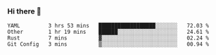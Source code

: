 ### Hi there 👋

<!--
**yeya24/yeya24** is a ✨ _special_ ✨ repository because its `README.md` (this file) appears on your GitHub profile.

Here are some ideas to get you started:

- 🔭 I’m currently working on ...
- 🌱 I’m currently learning ...
- 👯 I’m looking to collaborate on ...
- 🤔 I’m looking for help with ...
- 💬 Ask me about ...
- 📫 How to reach me: ...
- 😄 Pronouns: ...
- ⚡ Fun fact: ...
-->

<!--START_SECTION:waka-->
```text
YAML         3 hrs 53 mins   ██████████████████░░░░░░░   72.03 % 
Other        1 hr 19 mins    ██████░░░░░░░░░░░░░░░░░░░   24.61 % 
Rust         7 mins          ▓░░░░░░░░░░░░░░░░░░░░░░░░   02.24 % 
Git Config   3 mins          ▒░░░░░░░░░░░░░░░░░░░░░░░░   00.94 % 
```
<!--END_SECTION:waka-->

